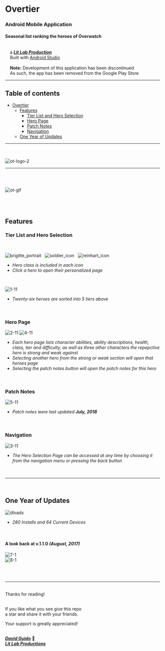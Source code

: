 # Overtier

### Android Mobile Application
#### Seasonal list ranking the heroes of Overwatch

<br/>&nbsp;&nbsp;&nbsp;&nbsp;a [***Lit Lab Production***](https://www.litlabproductions.com)<br/>
&nbsp;&nbsp;&nbsp;&nbsp;Built with [Android Studio](https://developer.android.com/studio/) <br>
<br/>&nbsp;&nbsp;&nbsp;&nbsp;**Note:** Development of this application has been discontinued<br>&nbsp;&nbsp;&nbsp;&nbsp;As such, the app has been removed from the Google Play Store <br>
***

## Table of contents
- [Overtier](#overtier)
  - [Features](#features)
    - [Tier List and Hero Selection](#tier-list-and-hero-selection)
    - [Hero Page](#hero-page)
    - [Patch Notes](#patch-notes)
    - [Navigation](#navigation)
  - [One Year of Updates](#one-year-of-updates) 
***
<br><br>
![ot-logo-2](https://user-images.githubusercontent.com/34845402/131586198-657158bf-7c64-421c-87c2-d70c9fcdc33c.png)
<br>
***
<br><br>

![ot-gif](https://user-images.githubusercontent.com/34845402/132142150-81c526e9-8c8b-404f-9b5f-343ea6247de1.gif) <br><br><br><br>
 
## Features


### Tier List and Hero Selection
<br>

![brigitte_portrait](https://user-images.githubusercontent.com/34845402/132142524-8f5cf55a-ee02-43ed-a870-c189c753f014.png)&nbsp;&nbsp;
![soldier_icon](https://user-images.githubusercontent.com/34845402/132142521-5d89354a-141b-4f34-b065-7c8f2d11687b.png)&nbsp;&nbsp;
![reinhart_icon](https://user-images.githubusercontent.com/34845402/132142526-dd5f0b96-30fa-4294-8a64-ab878572d44e.png)
  * *Hero class is included in each icon* 
  * *Click a hero to open their personalized page* 

<br>

![1-11](https://user-images.githubusercontent.com/34845402/131565439-e4358985-8be4-4a0d-98b1-b8ad1eae8ac6.png)
  * *Twenty-six heroes are sorted into 5 tiers above* <br><br><br>


### Hero Page 
![2-11](https://user-images.githubusercontent.com/34845402/131565442-ed3b771b-6446-4ce9-b488-981d912fd8b1.png)
![4-11](https://user-images.githubusercontent.com/34845402/131565448-2314ed4d-88af-49cd-b2c4-262326d5cb57.png)
  * *Each hero page lists character abilities, ability descriptions, health, class, tier and difficulty, as well as three other characters the repepctive hero is strong and weak against*
  * *Selecting another hero from the strong or weak section will open that heroes page*
  * *Selecting the patch notes button will open the patch notes for this hero* <br><br><br>

### Patch Notes
![5-11](https://user-images.githubusercontent.com/34845402/131565450-435c8ed2-706e-41dd-a6a0-722f7dbed934.png)
  * *Patch notes were last updated **July, 2018*** <br><br><br>

### Navigation
![3-11](https://user-images.githubusercontent.com/34845402/131565445-5fdd1223-7256-43d6-a99d-a89b79ecb109.png)
  * *The Hero Selection Page can be accessed at any time by choosing it from the navigation menu or pressing the back button* <br><br><br>

***

<br>

## One Year of Updates
![dloads](https://user-images.githubusercontent.com/34845402/132143473-4a15cea7-ee78-4771-bad3-c5840691c69d.png)
  * *280 Installs and 64 Current Devices* <br><br><br>

#### A look back at v.1.1.0 ***(August, 2017)***
![7-1](https://user-images.githubusercontent.com/34845402/131570623-f55f0a34-7681-4e17-9d94-6109ec5eeecc.png)<br>
![8-1](https://user-images.githubusercontent.com/34845402/131570627-6138aed4-e8a9-4f12-96bc-0cfb19562e22.png)

<br><br>

***

<br/>
Thanks for reading!<br/><br/>
 
If you like what you see give this repo  
a star and share it with your friends.

Your support is greatly appreciated!<br/><br/>


[***David Guido***](https://www.litlabproductions.com/resume-view) :rocket:  
[***Lit Lab Productions***](https://www.litlabproductions.com)
<br/><br/>
